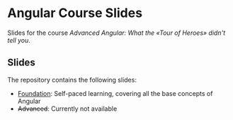 # Angular Course Slides

Slides for the course _Advanced Angular: What the «Tour of Heroes» didn't tell you_.

## Slides

The repository contains the following slides:
* [Foundation](): Self-paced learning, covering all the base concepts of Angular
* ~~Advanced~~: Currently not available